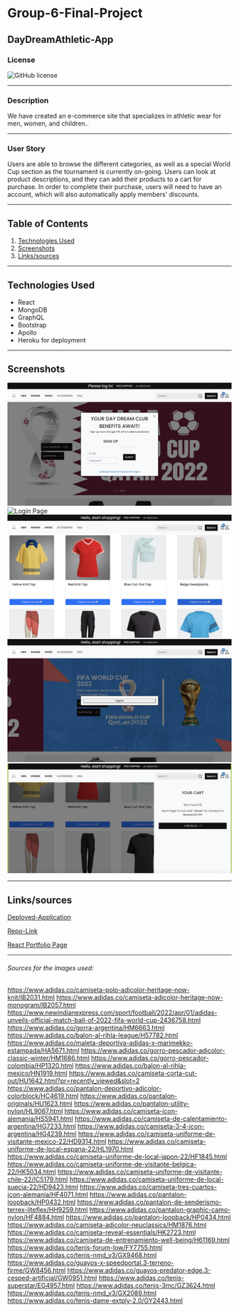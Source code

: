 # Group-6-Final-Project

## DayDreamAthletic-App

### License
  ![GitHub license](https://img.shields.io/badge/license-MIT-green.svg)
***

### Description
We have created an e-commerce site that specializes in athletic wear for men, women, and children..
***

### User Story
Users are able to browse the different categories, as well as a special World Cup section as the tournament is currently on-going. Users can look at product descriptions, and they can add their products to a cart for purchase. In order to complete their purchase, users will need to have an account, which will also automatically apply members' discounts.
***

## Table of Contents
1. [Technologies Used](#technologies)
2. [Screenshots](#screenshots)
3. [Links/sources](#links/sources)
***

<a name="technologies"></a>
## Technologies Used
  
* React
* MongoDB
* GraphQL
* Bootstrap
* Apollo
* Heroku for deployment

***

<a name="screenshots"></a>
## Screenshots

![Signup Page](./client/src/assets/img/Signup-Page.png)
![Login Page](./client/src/assets/img/Login-Page.png)
![Product Page](./client/src/assets/img/Product-Page.png)
![Logout Page](./client/src/assets/img/Logout-page.png)
![Shopping Bag Page](./client/src/assets/img/Shopping-Bag-Page.png)
***

<a name="links/source"></a>
## Links/sources

[Deployed-Application](https://daydreamathletic-app.herokuapp.com/)

[Repo-Link](https://github.com/Collzbaba/DayDreamAthletic-App)

[ React Portfolio Page](https://collzbaba.github.io/react-portfolio-app/)
***


###### Sources for the images used:
https://www.adidas.co/camiseta-polo-adicolor-heritage-now-knit/IB2031.html
https://www.adidas.co/camiseta-adicolor-heritage-now-monogram/IB2057.html
https://www.newindianexpress.com/sport/football/2022/apr/01/adidas-unveils-official-match-ball-of-2022-fifa-world-cup-2436758.html
https://www.adidas.co/gorra-argentina/HM6663.html
https://www.adidas.co/balon-al-rihla-league/H57782.html
https://www.adidas.co/maleta-deportiva-adidas-x-marimekko-estampada/HA5671.html
https://www.adidas.co/gorro-pescador-adicolor-classic-winter/HM1686.html
https://www.adidas.co/gorro-pescador-colombia/HP1320.html
https://www.adidas.co/balon-al-rihla-mexico/HN1919.html
https://www.adidas.co/camiseta-corta-cut-out/HU1642.html?pr=recently_viewed&slot=2
https://www.adidas.co/pantalon-deportivo-adicolor-colorblock/HC4619.html
https://www.adidas.co/pantalon-originals/HU1623.html
https://www.adidas.co/pantalon-utility-nylon/HL9067.html
https://www.adidas.co/camiseta-icon-alemania/HS5941.html
https://www.adidas.co/camiseta-de-calentamiento-argentina/HG7233.html
https://www.adidas.co/camiseta-3-4-icon-argentina/HG4239.html
https://www.adidas.co/camiseta-uniforme-de-visitante-mexico-22/HD9314.html
https://www.adidas.co/camiseta-uniforme-de-local-espana-22/HL1970.html
https://www.adidas.co/camiseta-uniforme-de-local-japon-22/HF1845.html
https://www.adidas.co/camiseta-uniforme-de-visitante-belgica-22/HK5034.html
https://www.adidas.co/camiseta-uniforme-de-visitante-chile-22/IC5179.html
https://www.adidas.co/camiseta-uniforme-de-local-suecia-22/HD9423.html
https://www.adidas.co/camiseta-tres-cuartos-icon-alemania/HF4071.html
https://www.adidas.co/pantalon-loopback/HP0432.html
https://www.adidas.co/pantalon-de-senderismo-terrex-liteflex/HH9259.html
https://www.adidas.co/pantalon-graphic-camo-nylon/HF4884.html
https://www.adidas.co/pantalon-loopback/HP0434.html
https://www.adidas.co/camiseta-adicolor-neuclassics/HM1876.html
https://www.adidas.co/camiseta-reveal-essentials/HK2723.html
https://www.adidas.co/camiseta-de-entrenamiento-well-being/H61169.html
https://www.adidas.co/tenis-forum-low/FY7755.html
https://www.adidas.co/tenis-nmd_v3/GX9468.html
https://www.adidas.co/guayos-x-speedportal.3-terreno-firme/GW8456.html
https://www.adidas.co/guayos-predator-edge.3-cesped-artificial/GW0951.html
https://www.adidas.co/tenis-superstar/EG4957.html
https://www.adidas.co/tenis-3mc/GZ3624.html
https://www.adidas.co/tenis-nmd_v3/GX2089.html
https://www.adidas.co/tenis-dame-extply-2.0/GY2443.html